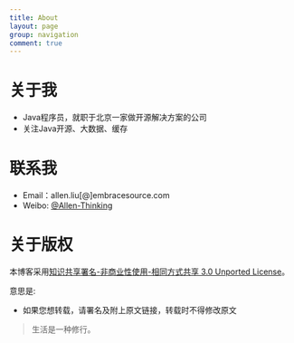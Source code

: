 ```yaml
---
title: About
layout: page
group: navigation
comment: true
---
```


# 关于我

- Java程序员，就职于北京一家做开源解决方案的公司
- 关注Java开源、大数据、缓存

# 联系我

- Email：allen.liu[@]embracesource.com
- Weibo: <a href='http://weibo.com/1219101280'>@Allen-Thinking</a>

# 关于版权

本博客采用<a href="http://www.creativecommons.org/licenses/by-nc-sa/3.0/cn/deed.zh">知识共享署名-非商业性使用-相同方式共享 3.0 Unported License</a>。

意思是:

* 如果您想转载，请署名及附上原文链接，转载时不得修改原文


>生活是一种修行。 



